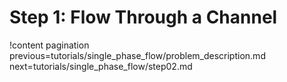 # Step 1: Flow Through a Channel

!content pagination previous=tutorials/single_phase_flow/problem_description.md
                    next=tutorials/single_phase_flow/step02.md
